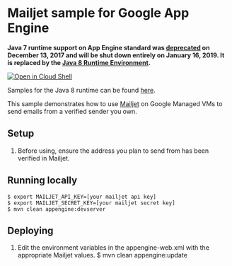 # Mailjet sample for Google App Engine

**Java 7 runtime support on App Engine standard was [deprecated](https://cloud.google.com/appengine/docs/deprecations/java7) on
December 13, 2017 and will be shut down entirely on January 16, 2019. It is replaced by the
[Java 8 Runtime Environment](https://cloud.google.com/appengine/docs/standard/java/runtime-java8).**

<a href="https://console.cloud.google.com/cloudshell/open?git_repo=https://github.com/GoogleCloudPlatform/java-docs-samples&page=editor&open_in_editor=appengine/mailjet/README.md">
<img alt="Open in Cloud Shell" src ="http://gstatic.com/cloudssh/images/open-btn.png"></a>


Samples for the Java 8 runtime can be found [here](/appengine-java8).

This sample demonstrates how to use [Mailjet](https://www.mailjet.com/) on Google Managed VMs to
send emails from a verified sender you own.

## Setup
1. Before using, ensure the address you plan to send from has been verified in Mailjet.

## Running locally
    $ export MAILJET_API_KEY=[your mailjet api key]
    $ export MAILJET_SECRET_KEY=[your mailjet secret key]
    $ mvn clean appengine:devserver

## Deploying
1. Edit the environment variables in the appengine-web.xml with the appropriate Mailjet values.
    $ mvn clean appengine:update
